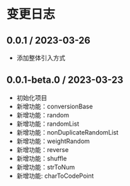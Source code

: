 # 变更日志

## 0.0.1 / 2023-03-26

- 添加整体引入方式

## 0.0.1-beta.0 / 2023-03-23

- 初始化项目
- 新增功能：conversionBase
- 新增功能：random
- 新增功能：randomList
- 新增功能：nonDuplicateRandomList
- 新增功能：weightRandom
- 新增功能：reverse
- 新增功能：shuffle
- 新增功能：strToNum
- 新增功能: charToCodePoint
